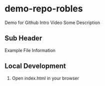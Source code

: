 # demo-repo-robles
Demo for Github Intro Video
Some Description

## Sub Header 

Example File Information

## Local Development 

1. Open index.html in your browser